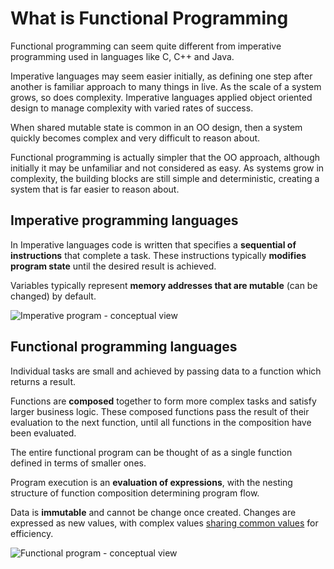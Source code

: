 # What is Functional Programming
Functional programming can seem quite different from imperative programming used in languages like C, C++ and Java.

Imperative languages may seem easier initially, as defining one step after another is familiar approach to many things in live.  As the scale of a system grows, so does complexity.  Imperative languages applied object oriented design to manage complexity with varied rates of success.

When shared mutable state is common in an OO design, then a system quickly becomes complex and very difficult to reason about.

Functional programming is actually simpler that the OO approach, although initially it may be unfamiliar and not considered as easy.  As systems grow in complexity, the building blocks are still simple and deterministic, creating a system that is far easier to reason about.


## Imperative programming languages
In Imperative languages code is written that specifies a **sequential of instructions** that complete a task.  These instructions typically **modifies program state** until the desired result is achieved.

Variables typically represent **memory addresses that are mutable** (can be changed) by default.

![Imperative program - conceptual view](/images/functional-programming-imperative-program.png)


## Functional programming languages
Individual tasks are small and achieved by passing data to a function which returns a result.

Functions are **composed** together to form more complex tasks and satisfy larger business logic.  These composed functions pass the result of their evaluation to the next function, until all functions in the composition have been evaluated.

The entire functional program can be thought of as a single function defined in terms of smaller ones.

Program execution is an **evaluation of expressions**, with the nesting structure of function composition determining program flow.

Data is **immutable** and cannot be change once created.  Changes are expressed as new values, with complex values [sharing common values](/data-structures/shared-memory.md) for efficiency.

![Functional program - conceptual view](/images/functional-composition-illustrated.png)
